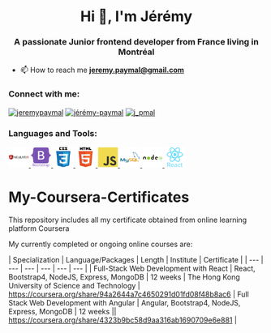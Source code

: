 <h1 align="center">Hi 👋, I'm Jérémy</h1>
<h3 align="center">A passionate Junior frontend developer from France living in Montréal</h3>

- 📫 How to reach me **jeremy.paymal@gmail.com**

<h3 align="left">Connect with me:</h3>
<p align="left">
<a href="https://twitter.com/jeremypaymal" target="blank"><img align="center" src="https://raw.githubusercontent.com/rahuldkjain/github-profile-readme-generator/master/src/images/icons/Social/twitter.svg" alt="jeremypaymal" height="30" width="40" /></a>
<a href="https://linkedin.com/in/jérémy-paymal" target="blank"><img align="center" src="https://raw.githubusercontent.com/rahuldkjain/github-profile-readme-generator/master/src/images/icons/Social/linked-in-alt.svg" alt="jérémy-paymal" height="30" width="40" /></a>
<a href="https://instagram.com/j_pmal" target="blank"><img align="center" src="https://raw.githubusercontent.com/rahuldkjain/github-profile-readme-generator/master/src/images/icons/Social/instagram.svg" alt="j_pmal" height="30" width="40" /></a>
</p>

<h3 align="left">Languages and Tools:</h3>
<p align="left"> <a href="https://angular.io" target="_blank" rel="noreferrer"> <img src="https://raw.githubusercontent.com/devicons/devicon/master/icons/angularjs/angularjs-original-wordmark.svg" alt="angularjs" width="40" height="40"/> </a> <a href="https://getbootstrap.com" target="_blank" rel="noreferrer"> <img src="https://raw.githubusercontent.com/devicons/devicon/master/icons/bootstrap/bootstrap-plain-wordmark.svg" alt="bootstrap" width="40" height="40"/> </a> <a href="https://www.w3schools.com/css/" target="_blank" rel="noreferrer"> <img src="https://raw.githubusercontent.com/devicons/devicon/master/icons/css3/css3-original-wordmark.svg" alt="css3" width="40" height="40"/> </a> <a href="https://www.w3.org/html/" target="_blank" rel="noreferrer"> <img src="https://raw.githubusercontent.com/devicons/devicon/master/icons/html5/html5-original-wordmark.svg" alt="html5" width="40" height="40"/> </a> <a href="https://developer.mozilla.org/en-US/docs/Web/JavaScript" target="_blank" rel="noreferrer"> <img src="https://raw.githubusercontent.com/devicons/devicon/master/icons/javascript/javascript-original.svg" alt="javascript" width="40" height="40"/> </a> <a href="https://www.mysql.com/" target="_blank" rel="noreferrer"> <img src="https://raw.githubusercontent.com/devicons/devicon/master/icons/mysql/mysql-original-wordmark.svg" alt="mysql" width="40" height="40"/> </a> <a href="https://nodejs.org" target="_blank" rel="noreferrer"> <img src="https://raw.githubusercontent.com/devicons/devicon/master/icons/nodejs/nodejs-original-wordmark.svg" alt="nodejs" width="40" height="40"/> </a> <a href="https://reactjs.org/" target="_blank" rel="noreferrer"> <img src="https://raw.githubusercontent.com/devicons/devicon/master/icons/react/react-original-wordmark.svg" alt="react" width="40" height="40"/> </a> </p>


# My-Coursera-Certificates
This repository includes all my certificate obtained from online learning platform Coursera

My currently completed or ongoing online courses are: 

| Specialization  | Language/Packages | Length | Institute | Certificate | 
| --- | --- | --- | ---  | --- | --- |
| Full-Stack Web Development with React | React, Bootstrap4, NodeJS, Express, MongoDB | 12 weeks | The Hong Kong University of Science and Technology | 
https://coursera.org/share/94a2644a7c4650291d01fd08f48b8ac6
| Full Stack Web Development with Angular |  Angular, Bootstrap4, NodeJS, Express, MongoDB | 12 weeks || https://coursera.org/share/4323b9bc58d9aa316ab1690709e6e881 |
